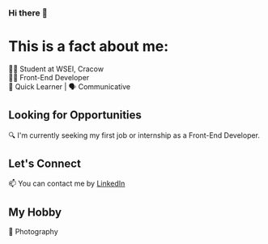 ### Hi there 👋

# This is a fact about me:
👨‍🎓 Student at WSEI, Cracow  
👨‍💻 Front-End Developer  
🌱 Quick Learner | 🗣️ Communicative

## Looking for Opportunities
🔍 I'm currently seeking my first job or internship as a Front-End Developer.

## Let's Connect
📫 You can contact me by [LinkedIn](https://www.linkedin.com/in/marek-%C4%87wioro-3a26b822b/)

## My Hobby
📸 Photography
